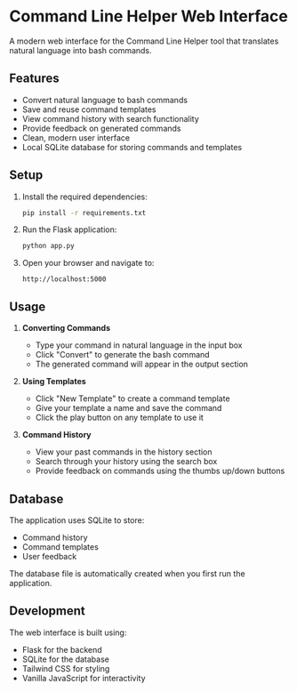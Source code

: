 # Command Line Helper Web Interface

A modern web interface for the Command Line Helper tool that translates natural language into bash commands.

## Features

- Convert natural language to bash commands
- Save and reuse command templates
- View command history with search functionality
- Provide feedback on generated commands
- Clean, modern user interface
- Local SQLite database for storing commands and templates

## Setup

1. Install the required dependencies:
   ```bash
   pip install -r requirements.txt
   ```

2. Run the Flask application:
   ```bash
   python app.py
   ```

3. Open your browser and navigate to:
   ```
   http://localhost:5000
   ```

## Usage

1. **Converting Commands**
   - Type your command in natural language in the input box
   - Click "Convert" to generate the bash command
   - The generated command will appear in the output section

2. **Using Templates**
   - Click "New Template" to create a command template
   - Give your template a name and save the command
   - Click the play button on any template to use it

3. **Command History**
   - View your past commands in the history section
   - Search through your history using the search box
   - Provide feedback on commands using the thumbs up/down buttons

## Database

The application uses SQLite to store:
- Command history
- Command templates
- User feedback

The database file is automatically created when you first run the application.

## Development

The web interface is built using:
- Flask for the backend
- SQLite for the database
- Tailwind CSS for styling
- Vanilla JavaScript for interactivity 